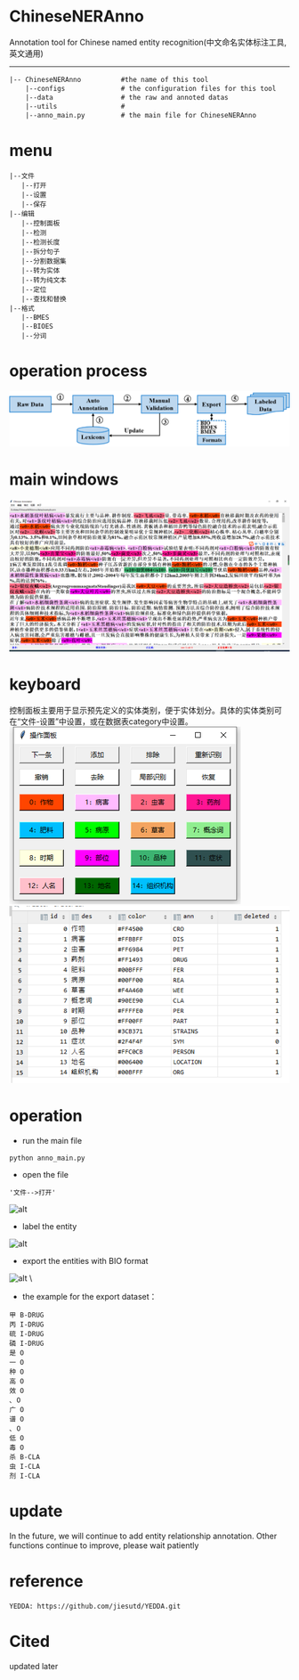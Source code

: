 # ChineseNERAnno
Annotation tool for Chinese named entity recognition(中文命名实体标注工具,英文通用)
***

```
|-- ChineseNERAnno          #the name of this tool
    |--configs              # the configuration files for this tool
    |--data                 # the raw and annoted datas
    |--utils                # 
    |--anno_main.py         # the main file for ChineseNERAnno
```
# menu
```
|--文件
   |--打开
   |--设置
   |--保存
|--编辑
   |--控制面板
   |--检测
   |--检测长度
   |--拆分句子
   |--分割数据集
   |--转为实体
   |--转为纯文本
   |--定位
   |--查找和替换
|--格式
   |--BMES
   |--BIOES
   |--分词
```
# operation process
![alt](configs/process.png)
# main windows
![alt](configs/main.png)


# keyboard
控制面板主要用于显示预先定义的实体类别，便于实体划分。具体的实体类别可在“文件-设置”中设置，或在数据表category中设置。 \
![alt](configs/keyboard.png) ![alt](configs/categories.png)

# operation
* run the main file
```
python anno_main.py
```
* open the file
```
'文件-->打开'
```
![alt](configs/Video_2020-08-01_163914.gif)

* label the entity

![alt](configs/Video_2020-08-01_165311.gif)


* export the entities with BIO format

![alt](configs/Video_2020-08-01_170452.gif) \
* the example for the export dataset：
```
甲 B-DRUG
丙 I-DRUG
硫 I-DRUG
磷 I-DRUG
是 O
一 O
种 O
高 O
效 O
､ O
广 O
谱 O
､ O
低 O
毒 O
杀 B-CLA
虫 I-CLA
剂 I-CLA
```



# update

In the future, we will continue to add entity relationship annotation. Other functions continue to improve, please wait patiently
# reference
```
YEDDA: https://github.com/jiesutd/YEDDA.git
```
# Cited
updated later

